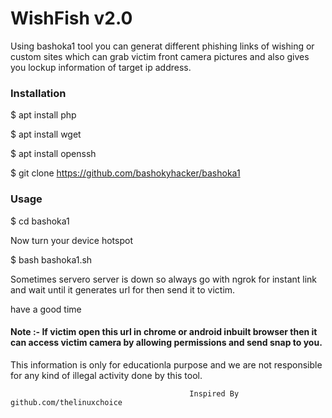 <h1>WishFish v2.0</h1>
                                                   
<p>Using bashoka1 tool you can generat different phishing links of wishing or custom sites which can grab victim front camera pictures and also gives you lockup information of target ip address.
<p1>

<h3>Installation</h3>

$ apt install php

$ apt install wget

$ apt install openssh

$ git clone https://github.com/bashokyhacker/bashoka1<h3>Usage</h3>

$ cd bashoka1

Now turn your device hotspot

$ bash bashoka1.sh

<p>Sometimes servero server is down so always go with ngrok for instant link and wait until it generates url for then send it to victim.
</p>
 have a good time
<h4>Note :- If victim open this url in chrome or android inbuilt browser then it can access victim camera by allowing permissions and send snap to you.
</h4>
This information is only for educationla purpose and we are not responsible for any kind of illegal activity done by this tool.


                                            Inspired By github.com/thelinuxchoice
